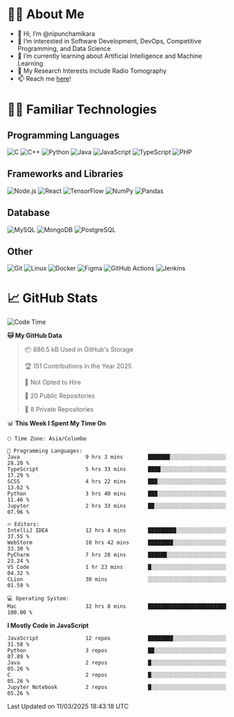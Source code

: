 # 🙋‍♂️ About Me
- 👋 Hi, I’m @nipunchamikara
- 👀 I’m interested in Software Development, DevOps, Competitive Programming, and Data Science
- 🌱 I’m currently learning about Artificial Intelligence and Machine Learning
- 📜 My Research Interests include Radio Tomography
- 📫 Reach me [here](mailto:nipunchamikara@yahoo.com)!

# 👨‍💻 Familiar Technologies

## Programming Languages
![C](https://img.icons8.com/color/48/000000/c-programming.png "C")
![C++](https://img.icons8.com/color/48/000000/c-plus-plus-logo.png "C++")
![Python](https://img.icons8.com/color/48/000000/python.png "Python")
![Java](https://img.icons8.com/color/48/000000/java-coffee-cup-logo.png "Java")
![JavaScript](https://img.icons8.com/color/48/000000/javascript.png "JavaScript")
![TypeScript](https://img.icons8.com/color/48/000000/typescript.png "TypeScript")
![PHP](https://img.icons8.com/officel/48/000000/php-logo.png "PHP")

## Frameworks and Libraries
![Node.js](https://img.icons8.com/color/48/000000/nodejs.png "Node.js")
![React](https://img.icons8.com/officel/48/000000/react.png "React")
![TensorFlow](https://img.icons8.com/color/48/000000/tensorflow.png "TensorFlow")
![NumPy](https://img.icons8.com/color/48/000000/numpy.png "NumPy")
![Pandas](https://img.icons8.com/color/48/000000/pandas.png "Pandas")

## Database
![MySQL](https://img.icons8.com/color/48/000000/mysql-logo.png "MySQL")
![MongoDB](https://img.icons8.com/color/48/000000/mongodb.png "MongoDB")
![PostgreSQL](https://img.icons8.com/color/48/000000/postgreesql.png "PostgreSQL")

## Other
![Git](https://img.icons8.com/color/48/000000/git.png "Git")
![Linux](https://img.icons8.com/color/48/000000/linux.png "Linux")
![Docker](https://img.icons8.com/color/48/000000/docker.png "Docker")
![Figma](https://img.icons8.com/color/48/000000/figma.png "Figma")
![GitHub Actions](https://img.icons8.com/color/48/000000/github.png "GitHub Actions")
![Jenkins](https://img.icons8.com/color/48/000000/jenkins.png "Jenkins")

# 📈 GitHub Stats

<!--START_SECTION:waka-->
![Code Time](http://img.shields.io/badge/Code%20Time-1%2C352%20hrs%2036%20mins-blue)

**🐱 My GitHub Data** 

> 📦 886.5 kB Used in GitHub's Storage 
 > 
> 🏆 151 Contributions in the Year 2025
 > 
> 🚫 Not Opted to Hire
 > 
> 📜 20 Public Repositories 
 > 
> 🔑 8 Private Repositories 
 > 
📊 **This Week I Spent My Time On** 

```text
🕑︎ Time Zone: Asia/Colombo

💬 Programming Languages: 
Java                     9 hrs 3 mins        ███████░░░░░░░░░░░░░░░░░░   28.20 % 
TypeScript               5 hrs 33 mins       ████░░░░░░░░░░░░░░░░░░░░░   17.29 % 
SCSS                     4 hrs 22 mins       ███░░░░░░░░░░░░░░░░░░░░░░   13.62 % 
Python                   3 hrs 40 mins       ███░░░░░░░░░░░░░░░░░░░░░░   11.46 % 
Jupyter                  2 hrs 33 mins       ██░░░░░░░░░░░░░░░░░░░░░░░   07.96 % 

🔥 Editors: 
IntelliJ IDEA            12 hrs 4 mins       █████████░░░░░░░░░░░░░░░░   37.55 % 
WebStorm                 10 hrs 42 mins      ████████░░░░░░░░░░░░░░░░░   33.30 % 
PyCharm                  7 hrs 28 mins       ██████░░░░░░░░░░░░░░░░░░░   23.24 % 
VS Code                  1 hr 23 mins        █░░░░░░░░░░░░░░░░░░░░░░░░   04.32 % 
CLion                    30 mins             ░░░░░░░░░░░░░░░░░░░░░░░░░   01.59 % 

💻 Operating System: 
Mac                      32 hrs 8 mins       █████████████████████████   100.00 % 
```

**I Mostly Code in JavaScript** 

```text
JavaScript               12 repos            ████████░░░░░░░░░░░░░░░░░   31.58 % 
Python                   3 repos             ██░░░░░░░░░░░░░░░░░░░░░░░   07.89 % 
Java                     2 repos             █░░░░░░░░░░░░░░░░░░░░░░░░   05.26 % 
C                        2 repos             █░░░░░░░░░░░░░░░░░░░░░░░░   05.26 % 
Jupyter Notebook         2 repos             █░░░░░░░░░░░░░░░░░░░░░░░░   05.26 % 
```




 Last Updated on 11/03/2025 18:43:18 UTC
<!--END_SECTION:waka-->

